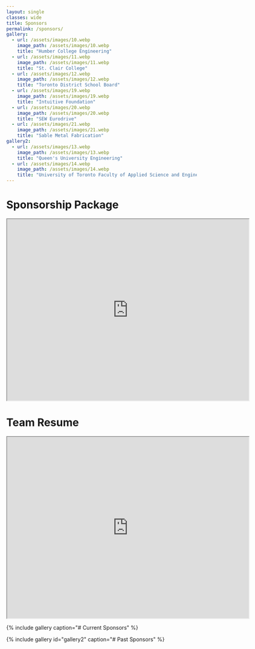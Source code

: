 ```yaml
---
layout: single
classes: wide
title: Sponsors
permalink: /sponsors/
gallery:
  - url: /assets/images/10.webp
    image_path: /assets/images/10.webp
    title: "Humber College Engineering"
  - url: /assets/images/11.webp
    image_path: /assets/images/11.webp
    title: "St. Clair College"
  - url: /assets/images/12.webp
    image_path: /assets/images/12.webp
    title: "Toronto District School Board"
  - url: /assets/images/19.webp
    image_path: /assets/images/19.webp
    title: "Intuitive Foundation"
  - url: /assets/images/20.webp
    image_path: /assets/images/20.webp
    title: "SEW Eurodrive"
  - url: /assets/images/21.webp
    image_path: /assets/images/21.webp
    title: "Sable Metal Fabrication"
gallery2:
  - url: /assets/images/13.webp
    image_path: /assets/images/13.webp
    title: "Queen's University Engineering"
  - url: /assets/images/14.webp
    image_path: /assets/images/14.webp
    title: "University of Toronto Faculty of Applied Science and Engineering"
---
```


# Sponsorship Package
<iframe src="https://drive.google.com/file/d/1Q14lgIjhE_X0HMmALUz8qVyIkgwCk3ws/preview" width="640" height="480" allow="autoplay"></iframe>

# Team Resume
<iframe src="https://drive.google.com/file/d/1ChUkdEoZY_oYDUfS_x2-u6IoaZxlwn9a/preview" width="640" height="480" allow="autoplay"></iframe>

{% include gallery caption="# Current Sponsors" %}

{% include gallery id="gallery2" caption="# Past Sponsors" %}
